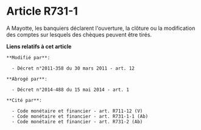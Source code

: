 # Article R731-1

A Mayotte, les banquiers déclarent l'ouverture, la clôture ou la modification des comptes sur lesquels des chèques peuvent
être tirés.

**Liens relatifs à cet article**

	**Modifié par**:

	  - Décret n°2011-358 du 30 mars 2011 - art. 12

	**Abrogé par**:

	  - Décret n°2014-488 du 15 mai 2014 - art. 1

	**Cité par**:

	  - Code monétaire et financier - art. R711-12 (V)
	  - Code monétaire et financier - art. R731-1-1 (Ab)
	  - Code monétaire et financier - art. R731-2 (Ab)
